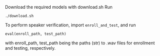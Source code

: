 Download the required models with download.sh
Run
```
./download.sh
```

To perform speaker verification, import `enroll_and_test`, and run
```
eval(enroll_path, test_path)
```
with enroll_path, test_path being the paths (str) to .wav files for enrollment and testing, respectively.
